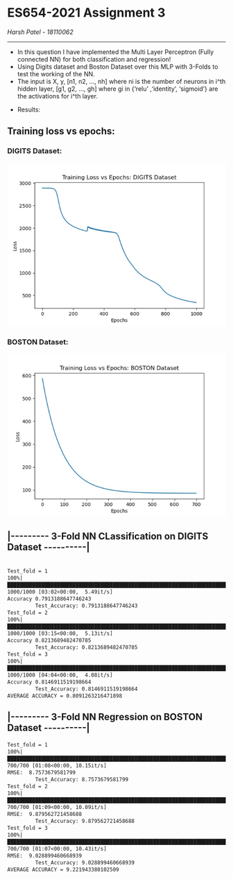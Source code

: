 # ES654-2021 Assignment 3

*Harsh Patel* - *18110062*

------

- In this question I have implemented the Multi Layer Perceptron (Fully connected NN) for both classification and regression!
- Using Digits dataset and Boston Dataset over this MLP with 3-Folds to test the working of the NN.
- The input is X, y, [n1, n2, …, nh] where ni is the number of neurons in i^th hidden layer, [g1, g2, …, gh] where gi in {‘relu’ ,‘identity’, ‘sigmoid’} are the activations for i^th layer.

+ Results:

## Training loss vs epochs:

### DIGITS Dataset:

<p align = center>
<img src = " .\q6_plots\digits_training.jpg" >
</p>

### BOSTON Dataset:

<p align = center>
<img src = " .\q6_plots\boston_training.jpg" >
</p>

##                    |--------- 3-Fold NN CLassification on DIGITS Dataset ----------|
```

Test_fold = 1
100%|███████████████████████████████████████████████████████████████████████████████████████████████████████████████████████████████████████| 1000/1000 [03:02<00:00,  5.49it/s] 
Accuracy 0.7913188647746243
         Test_Accuracy: 0.7913188647746243
Test_fold = 2
100%|███████████████████████████████████████████████████████████████████████████████████████████████████████████████████████████████████████| 1000/1000 [03:15<00:00,  5.13it/s] 
Accuracy 0.8213689482470785
         Test_Accuracy: 0.8213689482470785
Test_fold = 3
100%|███████████████████████████████████████████████████████████████████████████████████████████████████████████████████████████████████████| 1000/1000 [04:04<00:00,  4.08it/s] 
Accuracy 0.8146911519198664
         Test_Accuracy: 0.8146911519198664
AVERAGE ACCURACY = 0.8091263216471898
```

##                    |--------- 3-Fold NN Regression on BOSTON Dataset ----------|
```
Test_fold = 1
100%|█████████████████████████████████████████████████████████████████████████████████████████████████████████████████████████████████████████| 700/700 [01:08<00:00, 10.15it/s] 
RMSE:  8.7573679581799
         Test_Accuracy: 8.7573679581799
Test_fold = 2
100%|█████████████████████████████████████████████████████████████████████████████████████████████████████████████████████████████████████████| 700/700 [01:09<00:00, 10.09it/s] 
RMSE:  9.879562721458688
         Test_Accuracy: 9.879562721458688
Test_fold = 3
100%|█████████████████████████████████████████████████████████████████████████████████████████████████████████████████████████████████████████| 700/700 [01:07<00:00, 10.43it/s] 
RMSE:  9.028899460668939
         Test_Accuracy: 9.028899460668939
AVERAGE ACCURACY = 9.221943380102509
```